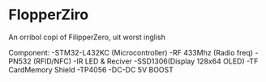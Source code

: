 # FlopperZiro
An orribol copi of FilipperZero, uit worst inglish

Component:
-STM32-L432KC (Microcontroller)
-RF 433Mhz (Radio freq)
-PN532 (RFID/NFC)
-IR LED & Reciver 
-SSD1306(Display 128x64 OLED)
-TF CardMemory Shield
-TP4056
-DC-DC 5V BOOST
